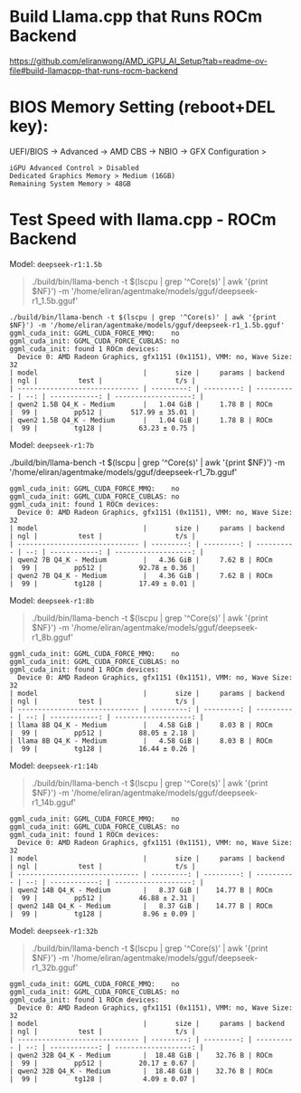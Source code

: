 # Build Llama.cpp that Runs ROCm Backend

https://github.com/eliranwong/AMD_iGPU_AI_Setup?tab=readme-ov-file#build-llamacpp-that-runs-rocm-backend

# BIOS Memory Setting (reboot+DEL key):

UEFI/BIOS -> Advanced -> AMD CBS -> NBIO -> GFX Configuration > 

```
iGPU Advanced Control > Disabled
Dedicated Graphics Memory > Medium (16GB)
Remaining System Memory > 48GB
```

# Test Speed with llama.cpp - ROCm Backend

Model: `deepseek-r1:1.5b`

> ./build/bin/llama-bench -t $(lscpu | grep '^Core(s)' | awk '{print $NF}') -m '/home/eliran/agentmake/models/gguf/deepseek-r1_1.5b.gguf'

```
./build/bin/llama-bench -t $(lscpu | grep '^Core(s)' | awk '{print $NF}') -m '/home/eliran/agentmake/models/gguf/deepseek-r1_1.5b.gguf'
ggml_cuda_init: GGML_CUDA_FORCE_MMQ:    no
ggml_cuda_init: GGML_CUDA_FORCE_CUBLAS: no
ggml_cuda_init: found 1 ROCm devices:
  Device 0: AMD Radeon Graphics, gfx1151 (0x1151), VMM: no, Wave Size: 32
| model                          |       size |     params | backend    | ngl |          test |                  t/s |
| ------------------------------ | ---------: | ---------: | ---------- | --: | ------------: | -------------------: |
| qwen2 1.5B Q4_K - Medium       |   1.04 GiB |     1.78 B | ROCm       |  99 |         pp512 |       517.99 ± 35.01 |
| qwen2 1.5B Q4_K - Medium       |   1.04 GiB |     1.78 B | ROCm       |  99 |         tg128 |         63.23 ± 0.75 |
```

Model: `deepseek-r1:7b`

./build/bin/llama-bench -t $(lscpu | grep '^Core(s)' | awk '{print $NF}') -m '/home/eliran/agentmake/models/gguf/deepseek-r1_7b.gguf'

```
ggml_cuda_init: GGML_CUDA_FORCE_MMQ:    no
ggml_cuda_init: GGML_CUDA_FORCE_CUBLAS: no
ggml_cuda_init: found 1 ROCm devices:
  Device 0: AMD Radeon Graphics, gfx1151 (0x1151), VMM: no, Wave Size: 32
| model                          |       size |     params | backend    | ngl |          test |                  t/s |
| ------------------------------ | ---------: | ---------: | ---------- | --: | ------------: | -------------------: |
| qwen2 7B Q4_K - Medium         |   4.36 GiB |     7.62 B | ROCm       |  99 |         pp512 |         92.78 ± 0.36 |
| qwen2 7B Q4_K - Medium         |   4.36 GiB |     7.62 B | ROCm       |  99 |         tg128 |         17.49 ± 0.01 |
```

Model: `deepseek-r1:8b`

> ./build/bin/llama-bench -t $(lscpu | grep '^Core(s)' | awk '{print $NF}') -m '/home/eliran/agentmake/models/gguf/deepseek-r1_8b.gguf'

```
ggml_cuda_init: GGML_CUDA_FORCE_MMQ:    no
ggml_cuda_init: GGML_CUDA_FORCE_CUBLAS: no
ggml_cuda_init: found 1 ROCm devices:
  Device 0: AMD Radeon Graphics, gfx1151 (0x1151), VMM: no, Wave Size: 32
| model                          |       size |     params | backend    | ngl |          test |                  t/s |
| ------------------------------ | ---------: | ---------: | ---------- | --: | ------------: | -------------------: |
| llama 8B Q4_K - Medium         |   4.58 GiB |     8.03 B | ROCm       |  99 |         pp512 |         88.05 ± 2.18 |
| llama 8B Q4_K - Medium         |   4.58 GiB |     8.03 B | ROCm       |  99 |         tg128 |         16.44 ± 0.26 |
```

Model: `deepseek-r1:14b`

> ./build/bin/llama-bench -t $(lscpu | grep '^Core(s)' | awk '{print $NF}') -m '/home/eliran/agentmake/models/gguf/deepseek-r1_14b.gguf'

```
ggml_cuda_init: GGML_CUDA_FORCE_MMQ:    no
ggml_cuda_init: GGML_CUDA_FORCE_CUBLAS: no
ggml_cuda_init: found 1 ROCm devices:
  Device 0: AMD Radeon Graphics, gfx1151 (0x1151), VMM: no, Wave Size: 32
| model                          |       size |     params | backend    | ngl |          test |                  t/s |
| ------------------------------ | ---------: | ---------: | ---------- | --: | ------------: | -------------------: |
| qwen2 14B Q4_K - Medium        |   8.37 GiB |    14.77 B | ROCm       |  99 |         pp512 |         46.88 ± 2.31 |
| qwen2 14B Q4_K - Medium        |   8.37 GiB |    14.77 B | ROCm       |  99 |         tg128 |          8.96 ± 0.09 |
```

Model: `deepseek-r1:32b`

> ./build/bin/llama-bench -t $(lscpu | grep '^Core(s)' | awk '{print $NF}') -m '/home/eliran/agentmake/models/gguf/deepseek-r1_32b.gguf'

```
ggml_cuda_init: GGML_CUDA_FORCE_MMQ:    no
ggml_cuda_init: GGML_CUDA_FORCE_CUBLAS: no
ggml_cuda_init: found 1 ROCm devices:
  Device 0: AMD Radeon Graphics, gfx1151 (0x1151), VMM: no, Wave Size: 32
| model                          |       size |     params | backend    | ngl |          test |                  t/s |
| ------------------------------ | ---------: | ---------: | ---------- | --: | ------------: | -------------------: |
| qwen2 32B Q4_K - Medium        |  18.48 GiB |    32.76 B | ROCm       |  99 |         pp512 |         20.17 ± 0.67 |
| qwen2 32B Q4_K - Medium        |  18.48 GiB |    32.76 B | ROCm       |  99 |         tg128 |          4.09 ± 0.07 |
```

